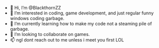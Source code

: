 - 👋 Hi, I’m @BlackthornZZ
- 👀 I’m interested in coding, game development, and just regular funny windows coding garbage.
- 🌱 I’m currently learning how to make my code not a steaming pile of garbage.
- 💞️ I’m looking to collaborate on games.
- 📫 ngl dont reach out to me unless i meet you first LOL

<!---
BlackthornZZ/BlackthornZZ is a ✨ special ✨ repository because its `README.md` (this file) appears on your GitHub profile.
You can click the Preview link to take a look at your changes.
--->
